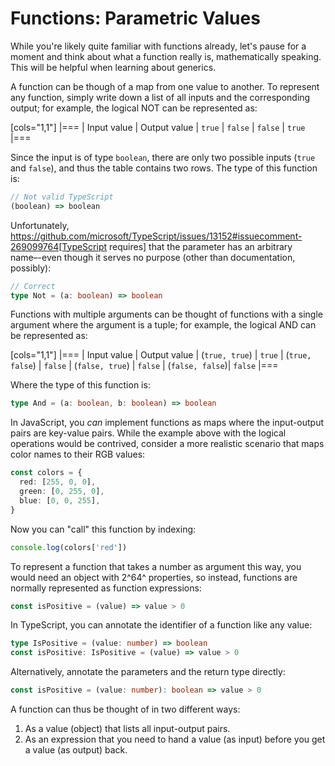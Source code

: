 # Functions: Parametric Values

While you're likely quite familiar with functions already, let's pause for a moment and think about what a function really is, mathematically speaking. This will be helpful when learning about generics.

A function can be though of a map from one value to another. To represent any function, simply write down a list of all inputs and the corresponding output; for example, the logical NOT can be represented as:

[cols="1,1"]
|===
| Input value | Output value
| `true`  | `false`
| `false` | `true`
|===

Since the input is of type `boolean`, there are only two possible inputs (`true` and `false`), and thus the table contains two rows. The type of this function is:

```typescript
// Not valid TypeScript
(boolean) => boolean
```

Unfortunately, https://github.com/microsoft/TypeScript/issues/13152#issuecomment-269099764[TypeScript requires] that the parameter has an arbitrary name–-even though it serves no purpose (other than documentation, possibly):

```typescript
// Correct
type Not = (a: boolean) => boolean
```

Functions with multiple arguments can be thought of functions with a single argument where the argument is a tuple; for example, the logical AND can be represented as:

[cols="1,1"]
|===
| Input value | Output value
| (`true, true`)  | `true`
| (`true, false`) | `false`
| (`false, true`) | `false`
| (`false, false`)| `false`
|===

Where the type of this function is:

```typescript
type And = (a: boolean, b: boolean) => boolean
```

In JavaScript, you _can_  implement functions as maps where the input-output pairs are key-value pairs. While the example above with the logical operations would be contrived, consider a more realistic scenario that maps color names to their RGB values:

```typescript
const colors = {
  red: [255, 0, 0],
  green: [0, 255, 0],
  blue: [0, 0, 255],
}
```

Now you can "call" this function by indexing:

```javascript
console.log(colors['red'])
```

To represent a function that takes a number as argument this way, you would need an object with 2^64^ properties, so instead, functions are normally represented as function expressions:

```javascript
const isPositive = (value) => value > 0
```

In TypeScript, you can annotate the identifier of a function like any value:

```typescript
type IsPositive = (value: number) => boolean
const isPositive: IsPositive = (value) => value > 0
```

Alternatively, annotate the parameters and the return type directly:

```typescript
const isPositive = (value: number): boolean => value > 0
```

A function can thus be thought of in two different ways:

1. As a value (object) that lists all input-output pairs.
2. As an expression that you need to hand a value (as input) before you get a value (as output) back.

